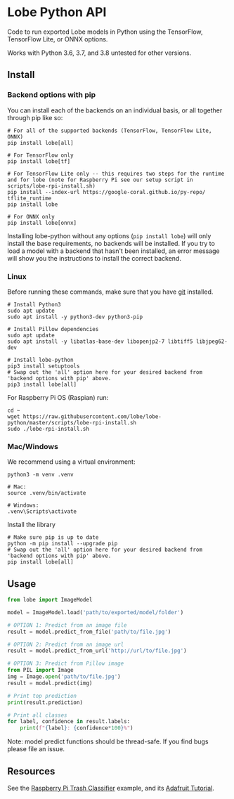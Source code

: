 # Lobe Python API
Code to run exported Lobe models in Python using the TensorFlow, TensorFlow Lite, or ONNX options.

Works with Python 3.6, 3.7, and 3.8 untested for other versions.

## Install
### Backend options with pip
You can install each of the backends on an individual basis, or all together through pip like so:
```shell
# For all of the supported backends (TensorFlow, TensorFlow Lite, ONNX)
pip install lobe[all]

# For TensorFlow only
pip install lobe[tf]

# For TensorFlow Lite only -- this requires two steps for the runtime and for lobe (note for Raspberry Pi see our setup script in scripts/lobe-rpi-install.sh)
pip install --index-url https://google-coral.github.io/py-repo/ tflite_runtime 
pip install lobe

# For ONNX only
pip install lobe[onnx]
```

Installing lobe-python without any options (`pip install lobe`) will only install the base requirements, no backends will be installed.
If you try to load a model with a backend that hasn't been installed, an error message will
show you the instructions to install the correct backend.

### Linux
Before running these commands, make sure that you have [git](https://git-scm.com/download/linux) installed.

```shell script
# Install Python3
sudo apt update
sudo apt install -y python3-dev python3-pip

# Install Pillow dependencies
sudo apt update
sudo apt install -y libatlas-base-dev libopenjp2-7 libtiff5 libjpeg62-dev

# Install lobe-python
pip3 install setuptools
# Swap out the 'all' option here for your desired backend from 'backend options with pip' above.
pip3 install lobe[all]
```

For Raspberry Pi OS (Raspian) run:
```shell script
cd ~
wget https://raw.githubusercontent.com/lobe/lobe-python/master/scripts/lobe-rpi-install.sh
sudo ./lobe-rpi-install.sh
```

### Mac/Windows
We recommend using a virtual environment:
```shell script
python3 -m venv .venv

# Mac:
source .venv/bin/activate

# Windows:
.venv\Scripts\activate
```
Install the library
```shell script
# Make sure pip is up to date
python -m pip install --upgrade pip
# Swap out the 'all' option here for your desired backend from 'backend options with pip' above.
pip install lobe[all]
```

## Usage
```python
from lobe import ImageModel

model = ImageModel.load('path/to/exported/model/folder')

# OPTION 1: Predict from an image file
result = model.predict_from_file('path/to/file.jpg')

# OPTION 2: Predict from an image url
result = model.predict_from_url('http://url/to/file.jpg')

# OPTION 3: Predict from Pillow image
from PIL import Image
img = Image.open('path/to/file.jpg')
result = model.predict(img)

# Print top prediction
print(result.prediction)

# Print all classes
for label, confidence in result.labels:
    print(f"{label}: {confidence*100}%")

```
Note: model predict functions should be thread-safe. If you find bugs please file an issue.

## Resources

See the [Raspberry Pi Trash Classifier](https://github.com/microsoft/TrashClassifier) example, and its [Adafruit Tutorial](https://learn.adafruit.com/lobe-trash-classifier-machine-learning).
